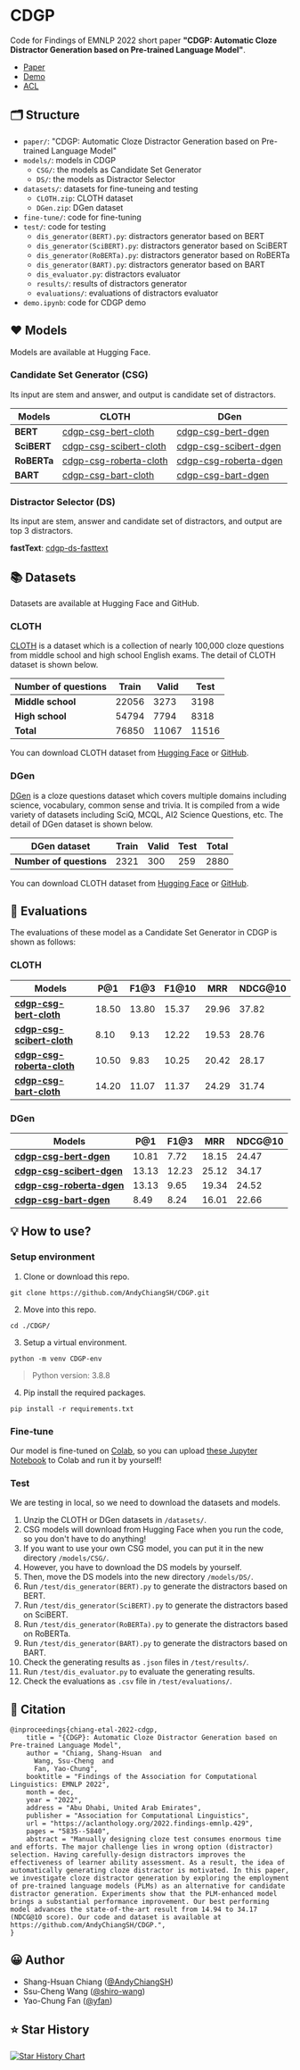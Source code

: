 # CDGP

Code for Findings of EMNLP 2022 short paper **"CDGP: Automatic Cloze Distractor Generation based on Pre-trained Language Model"**.

* [Paper](https://github.com/AndyChiangSH/CDGP/blob/main/paper/CDGP_EMNLP_2022.pdf)
* [Demo](https://cdgp-demo.nlpnchu.org/)
* [ACL](https://aclanthology.org/2022.findings-emnlp.429/)

## 🗂 Structure

* `paper/`: "CDGP: Automatic Cloze Distractor Generation based on Pre-trained Language Model"
* `models/`: models in CDGP
    * `CSG/`: the models as Candidate Set Generator
    * `DS/`: the models as Distractor Selector
* `datasets/`: datasets for fine-tuneing and testing
    * `CLOTH.zip`: CLOTH dataset
    * `DGen.zip`: DGen dataset
* `fine-tune/`: code for fine-tuning
* `test/`: code for testing
    * `dis_generator(BERT).py`: distractors generator based on BERT
    * `dis_generator(SciBERT).py`: distractors generator based on SciBERT
    * `dis_generator(RoBERTa).py`: distractors generator based on RoBERTa
    * `dis_generator(BART).py`: distractors generator based on BART
    * `dis_evaluator.py`: distractors evaluator
    * `results/`: results of distractors generator
    * `evaluations/`: evaluations of distractors evaluator
* `demo.ipynb`: code for CDGP demo

## ❤ Models

Models are available at Hugging Face.

### Candidate Set Generator (CSG)

Its input are stem and answer, and output is candidate set of distractors.

| Models      | CLOTH                                                                               | DGen                                                                             |
| ----------- | ----------------------------------------------------------------------------------- | -------------------------------------------------------------------------------- |
| **BERT**    | [cdgp-csg-bert-cloth](https://huggingface.co/AndyChiang/cdgp-csg-bert-cloth)        | [cdgp-csg-bert-dgen](https://huggingface.co/AndyChiang/cdgp-csg-bert-dgen)       |
| **SciBERT** | [cdgp-csg-scibert-cloth](https://huggingface.co/AndyChiang/cdgp-csg-scibert-cloth)  | [cdgp-csg-scibert-dgen](https://huggingface.co/AndyChiang/cdgp-csg-scibert-dgen) |
| **RoBERTa** | [cdgp-csg-roberta-cloth](https://huggingface.co/AndyChiang/cdgp-csg-roberta-cloth) | [cdgp-csg-roberta-dgen](https://huggingface.co/AndyChiang/cdgp-csg-roberta-dgen) |
| **BART**    | [cdgp-csg-bart-cloth](https://huggingface.co/AndyChiang/cdgp-csg-bart-cloth)        | [cdgp-csg-bart-dgen](https://huggingface.co/AndyChiang/cdgp-csg-bart-dgen)       |

### Distractor Selector (DS)

Its input are stem, answer and candidate set of distractors, and output are top 3 distractors.

**fastText**: [cdgp-ds-fasttext](https://huggingface.co/AndyChiang/cdgp-ds-fasttext)

## 📚 Datasets

Datasets are available at Hugging Face and GitHub.

### CLOTH

[CLOTH](https://www.cs.cmu.edu/~glai1/data/cloth/) is a dataset which is a collection of nearly 100,000 cloze questions from middle school and high school English exams. The detail of CLOTH dataset is shown below.

| Number of questions | Train | Valid | Test  |
| ------------------- | ----- | ----- | ----- |
| **Middle school**   | 22056 | 3273  | 3198  |
| **High school**     | 54794 | 7794  | 8318  |
| **Total**           | 76850 | 11067 | 11516 |

You can download CLOTH dataset from [Hugging Face](https://huggingface.co/datasets/AndyChiang/cloth) or [GitHub](https://github.com/AndyChiangSH/CDGP/blob/main/datasets/CLOTH.zip).

### DGen

[DGen](https://github.com/DRSY/DGen) is a cloze questions dataset which covers multiple domains including science, vocabulary, common sense and trivia. It is compiled from a wide variety of datasets including SciQ, MCQL, AI2 Science Questions, etc. The detail of DGen dataset is shown below.

| DGen dataset            | Train | Valid | Test | Total |
| ----------------------- | ----- | ----- | ---- | ----- |
| **Number of questions** | 2321  | 300   | 259  | 2880  |

You can download CLOTH dataset from [Hugging Face](https://huggingface.co/datasets/AndyChiang/dgen) or [GitHub](https://github.com/AndyChiangSH/CDGP/blob/main/datasets/DGen.zip).

## 📝 Evaluations

The evaluations of these model as a Candidate Set Generator in CDGP is shown as follows:

### CLOTH

| Models                                                                             | P@1   | F1@3  | F1@10 | MRR   | NDCG@10 |
| ---------------------------------------------------------------------------------- | ----- | ----- | ----- | ----- | ------- |
| [**cdgp-csg-bert-cloth**](https://huggingface.co/AndyChiang/cdgp-csg-bert-cloth)       | 18.50 | 13.80 | 15.37 | 29.96 | 37.82   |
| [**cdgp-csg-scibert-cloth**](https://huggingface.co/AndyChiang/cdgp-csg-scibert-cloth) | 8.10  | 9.13  | 12.22 | 19.53 | 28.76   |
| [**cdgp-csg-roberta-cloth**](https://huggingface.co/AndyChiang/cdgp-csg-roberta-cloth) | 10.50 | 9.83  | 10.25 | 20.42 | 28.17   |
| [**cdgp-csg-bart-cloth**](https://huggingface.co/AndyChiang/cdgp-csg-bart-cloth)       | 14.20 | 11.07 | 11.37 | 24.29 | 31.74   |

### DGen

| Models                                                                           | P@1   | F1@3  | MRR   | NDCG@10 |
| -------------------------------------------------------------------------------- | ----- | ----- | ----- | ------- |
| [**cdgp-csg-bert-dgen**](https://huggingface.co/AndyChiang/cdgp-csg-bert-dgen)       | 10.81 | 7.72  | 18.15 | 24.47   |
| [**cdgp-csg-scibert-dgen**](https://huggingface.co/AndyChiang/cdgp-csg-scibert-dgen) | 13.13 | 12.23 | 25.12 | 34.17   |
| [**cdgp-csg-roberta-dgen**](https://huggingface.co/AndyChiang/cdgp-csg-roberta-dgen) | 13.13 | 9.65  | 19.34 | 24.52   |
| [**cdgp-csg-bart-dgen**](https://huggingface.co/AndyChiang/cdgp-csg-bart-dgen)       | 8.49  | 8.24  | 16.01 | 22.66   |

## 💡 How to use?

### Setup environment

1. Clone or download this repo.

```
git clone https://github.com/AndyChiangSH/CDGP.git
```

2. Move into this repo.

```
cd ./CDGP/
```

3. Setup a virtual environment.

```
python -m venv CDGP-env
```

> Python version: 3.8.8

4. Pip install the required packages.

```
pip install -r requirements.txt
```

### Fine-tune

Our model is fine-tuned on [Colab](https://colab.research.google.com/), so you can upload [these Jupyter Notebook](https://github.com/AndyChiangSH/CDGP/tree/main/fine-tune) to Colab and run it by yourself!

### Test

We are testing in local, so we need to download the datasets and models.

1. Unzip the CLOTH or DGen datasets in `/datasets/`.
2. CSG models will download from Hugging Face when you run the code, so you don't have to do anything!
3. If you want to use your own CSG model, you can put it in the new directory `/models/CSG/`.
4. However, you have to download the DS models by yourself.
5. Then, move the DS models into the new directory `/models/DS/`.
6. Run `/test/dis_generator(BERT).py` to generate the distractors based on BERT.
7. Run `/test/dis_generator(SciBERT).py` to generate the distractors based on SciBERT.
8. Run `/test/dis_generator(RoBERTa).py` to generate the distractors based on RoBERTa.
9. Run `/test/dis_generator(BART).py` to generate the distractors based on BART.
10. Check the generating results as `.json` files in `/test/results/`.
11. Run `/test/dis_evaluator.py` to evaluate the generating results.
12. Check the evaluations as `.csv` file in `/test/evaluations/`.

## 📌 Citation

```
@inproceedings{chiang-etal-2022-cdgp,
    title = "{CDGP}: Automatic Cloze Distractor Generation based on Pre-trained Language Model",
    author = "Chiang, Shang-Hsuan  and
      Wang, Ssu-Cheng  and
      Fan, Yao-Chung",
    booktitle = "Findings of the Association for Computational Linguistics: EMNLP 2022",
    month = dec,
    year = "2022",
    address = "Abu Dhabi, United Arab Emirates",
    publisher = "Association for Computational Linguistics",
    url = "https://aclanthology.org/2022.findings-emnlp.429",
    pages = "5835--5840",
    abstract = "Manually designing cloze test consumes enormous time and efforts. The major challenge lies in wrong option (distractor) selection. Having carefully-design distractors improves the effectiveness of learner ability assessment. As a result, the idea of automatically generating cloze distractor is motivated. In this paper, we investigate cloze distractor generation by exploring the employment of pre-trained language models (PLMs) as an alternative for candidate distractor generation. Experiments show that the PLM-enhanced model brings a substantial performance improvement. Our best performing model advances the state-of-the-art result from 14.94 to 34.17 (NDCG@10 score). Our code and dataset is available at https://github.com/AndyChiangSH/CDGP.",
}
```

## 😀 Author

* Shang-Hsuan Chiang ([@AndyChiangSH](https://github.com/AndyChiangSH))
* Ssu-Cheng Wang ([@shiro-wang](https://github.com/shiro-wang))
* Yao-Chung Fan ([@yfan](https://github.com/UDICatNCHU/))

## ⭐ Star History

[![Star History Chart](https://api.star-history.com/svg?repos=AndyChiangSH/CDGP&type=Timeline)](https://star-history.com/#AndyChiangSH/CDGP&Timeline)
